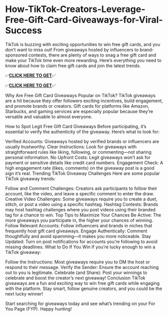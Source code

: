 # How-TikTok-Creators-Leverage-Free-Gift-Card-Giveaways-for-Viral-Success

TikTok is buzzing with exciting opportunities to win free gift cards, and you don’t want to miss out! From giveaways hosted by influencers to brand-sponsored contests, there are plenty of ways to snag a free gift card and make your TikTok time even more rewarding. Here’s everything you need to know about how to claim free gift cards and join the latest trends.


✅**[CLICK HERE TO GET](https://usaofferzon.com/tiktok/)**✅


✅**[CLICK HERE TO GET](https://usaofferzon.com/alloffergiftcard/)**✅



Why Are Free Gift Card Giveaways Popular on TikTok?
TikTok giveaways are a hit because they offer followers exciting incentives, build engagement, and promote brands or creators. Gift cards for platforms like Amazon, Starbucks, and gaming services are especially popular because they’re versatile and valuable to almost everyone.

How to Spot Legit Free Gift Card Giveaways
Before participating, it’s essential to verify the authenticity of the giveaway. Here’s what to look for:

Verified Accounts: Giveaways hosted by verified brands or influencers are usually trustworthy.
Clear Instructions: Look for giveaways with straightforward rules like liking, following, or commenting—not sharing personal information.
No Upfront Costs: Legit giveaways won’t ask for payment or sensitive details like credit card numbers.
Engagement Check: A high engagement rate (likes, comments) on the giveaway post is a good sign it’s real.
Trending TikTok Giveaway Challenges
Here are some popular TikTok giveaway trends:

Follow and Comment Challenges: Creators ask participants to follow their account, like the video, and leave a specific comment to enter the draw.
Creative Video Challenges: Some giveaways require you to create a duet, stitch, or post a video using a specific hashtag.
Hashtag Contests: Brands may host hashtag challenges where you post videos using their branded tag for a chance to win.
Top Tips to Maximize Your Chances
Be Active: The more giveaways you participate in, the higher your chances of winning.
Follow Relevant Accounts: Follow influencers and brands in niches that frequently host gift card giveaways.
Engage Authentically: Comment thoughtfully and avoid spamming—it makes you more noticeable.
Stay Updated: Turn on post notifications for accounts you’re following to avoid missing deadlines.
What to Do If You Win
If you’re lucky enough to win a TikTok giveaway:

Follow the Instructions: Most giveaways require you to DM the host or respond to their message.
Verify the Sender: Ensure the account reaching out to you is legitimate.
Celebrate (and Share): Post your winnings to celebrate and boost the creator’s next giveaway!
Conclusion
TikTok giveaways are a fun and exciting way to win free gift cards while engaging with the platform. Stay smart, follow genuine creators, and you could be the next lucky winner!

Start searching for giveaways today and see what’s trending on your For You Page (FYP). Happy hunting!
